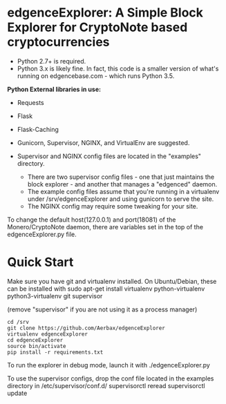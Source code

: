 edgenceExplorer: A Simple Block Explorer for CryptoNote based cryptocurrencies
=========================
* Python 2.7+ is required.
* Python 3.x is likely fine.  In fact, this code is a smaller version of what's running on edgencebase.com - which runs Python 3.5.

**Python External libraries in use:**
* Requests
* Flask
* Flask-Caching 

* Gunicorn, Supervisor, NGINX, and VirtualEnv are suggested.
* Supervisor and NGINX config files are located in the "examples" directory.  
  * There are two supervisor config files - one that just maintains the block explorer - and another that manages a "edgenced" daemon.
  * The example config files assume that you're running in a virtualenv under /srv/edgenceExplorer and using gunicorn to serve the site.
  * The NGINX config may require some tweaking for your site.

To change the default host(127.0.0.1) and port(18081) of the Monero/CryptoNote daemon, there are variables set in the top of the edgenceExplorer.py file.

Quick Start
==========================

Make sure you have git and virtualenv installed.  On Ubuntu/Debian, these can be installed with 
    sudo apt-get install virtualenv python-virtualenv python3-virtualenv git supervisor

(remove "supervisor" if you are not using it as a process manager)


    cd /srv
    git clone https://github.com/Aerbax/edgenceExplorer
    virtualenv edgenceExplorer
    cd edgenceExplorer
    source bin/activate
    pip install -r requirements.txt

To run the explorer in debug mode, launch it with ./edgenceExplorer.py

To use the supervisor configs, drop the conf file located in the examples directory in /etc/supervisor/conf.d/
    supervisorctl reread
    supervisorctl update

